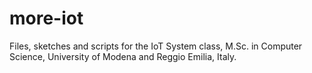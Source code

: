 # more-iot

Files, sketches and scripts for the IoT System class, M.Sc. in Computer Science, University of Modena and Reggio Emilia, Italy.
